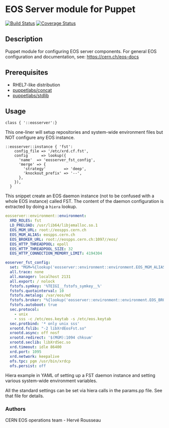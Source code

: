 # EOS Server module for Puppet

[![Build Status](https://travis-ci.org/cernops/puppet-eosserver.png?branch=master)](https://travis-ci.org/cernops/puppet-eosserver)
[![Coverage Status](https://coveralls.io/repos/github/cernops/puppet-eosserver/badge.svg?branch=qa)](https://coveralls.io/github/cernops/puppet-eosserver?branch=qa)

## Description

Puppet module for configuring EOS server components.
For general EOS configuration and documentation, see:
  https://cern.ch/eos-docs

## Prerequisites
 * RHEL7-like distribution
 * [puppetlabs/concat](https://forge.puppet.com/puppetlabs/concat)
 * [puppetlabs/stdlib](https://forge.puppet.com/puppetlabs/stdlib)

## Usage

```puppet
class { '::eosserver':}
```

This one-liner will setup repositories and system-wide environment files but NOT configure any EOS instance.

```puppet
::eosserver::instance { 'fst':
    config_file => '/etc/xrd.cf.fst',
    config      => lookup({
      'name'  => 'eosserver_fst_config',
      'merge' => {
        'strategy'        => 'deep',
        'knockout_prefix' => '--',
      },
    }),
  }
```

This snippet create an EOS daemon instance (not to be confused with a whole EOS instance) called FST.
The content of the daemon configuration is extracted by doing a `hiera` lookup.

```yaml
eosserver::environment::environment:
  XRD_ROLES: fst
  LD_PRELOAD: /usr/lib64/libjemalloc.so.1
  EOS_MGM_URL: root://eospps.cern.ch
  EOS_MGM_ALIAS: eospps.cern.ch
  EOS_BROKER_URL: root://eospps.cern.ch:1097//eos/
  EOS_HTTP_THREADPOOL: epoll
  EOS_HTTP_THREADPOOL_SIZE: 32
  EOS_HTTP_CONNECTION_MEMORY_LIMIT: 4194304

eoserver_fst_config:
  set: "MGM=%{lookup('eosserver::environment::environment.EOS_MGM_ALIAS')}"
  all.trace: none
  all.manager: localhost 2131
  all.export: / nolock
  fstofs.symkey: '%TEIGI__fstofs_symkey__%'
  fstofs.quotainterval: 10
  fstofs.metalog: /var/eos/md
  fstofs.broker: "%{lookup('eosserver::environment::environment.EOS_BROKER_URL')}"
  fstofs.autoboot: true
  sec.protocol:
    - unix
    - sss -c /etc/eos.keytab -s /etc/eos.keytab
  sec.protbind: '* only unix sss'
  xrootd.fslib: "-2 libXrdEosFst.so"
  xrootd.async: off nosf
  xrootd.redirect: '$(MGM):1094 chksum'
  xrootd.seclib: libXrdSec.so
  xrd.timeout: idle 86400
  xrd.port: 1095
  xrd.network: keepalive
  ofs.tpc: pgm /usr/bin/xrdcp
  ofs.persist: off
```

Hiera example in YAML of setting up a FST daemon instance and setting various system-wide environment variables.

All the standard settings can be set via hiera calls in the params.pp file. See that file for details.

### Authors
CERN EOS operations team - Hervé Rousseau <hroussea at cern.ch>
